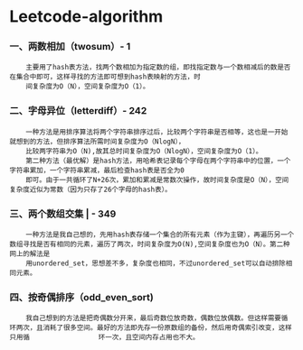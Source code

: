 # Leetcode-algorithm
### 一、两数相加（twosum）- 1
        主要用了hash表方法，找两个数相加为指定数的组，即找指定数与一个数相减后的数是否在集合中即可，这样寻找的方法即可想到hash表映射的方法，时
        间复杂度为O（N），空间复杂度为O（1）。

### 二、字母异位（letterdiff）- 242
        一种方法是用排序算法将两个字符串排序过后，比较两个字符串是否相等，这也是一开始就想到的方法，但排序算法所需时间复杂度为O（NlogN），
        比较两字符串为O（N),故其总时间复杂度为O（NlogN），空间复杂度为O（1）。
        第二种方法（最优解）是hash方法，用哈希表记录每个字母在两个字符串中的位置，一个字符串累加，一个字符串累减，最后检查hash表是否全为0
        即可。由于一共循环了N+26次，累加和累减是常数次操作，故时间复杂度是O（N），空间复杂度近似为常数（因为只存了26个字母的hash表）。
### 三、两个数组交集 | - 349
        一种方法是我自己想的，先用hash表存储一个集合的所有元素（作为主键），再遍历另一个数组寻找是否有相同的元素，遍历了两次，时间复杂度为O(N),空间复杂度也为O（N）。第二种网上的解法是 
        用unordered_set，思想差不多，复杂度也相同，不过unordered_set可以自动排除相同元素。

### 四、按奇偶排序（odd_even_sort)
        我自己想到的方法是把奇偶数分开来，最后奇数位放奇数，偶数位放偶数。但这样需要循环两次，且消耗了很多空间。最好的方法即先存一份原数组的备份，然后用奇偶索引改变，这样只用循                 环一次，且空间内存占用也不大。
